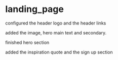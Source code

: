 # landing_page

configured the header logo and the header links

added the image, hero main text and secondary.

finished hero section
 
added the inspiration quote and the sign up section